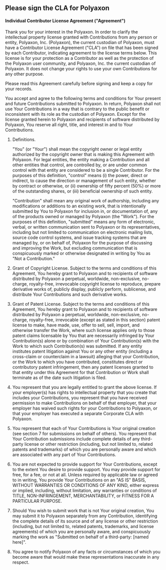 ## Please sign the CLA for Polyaxon

#### Individual Contributor License Agreement ("Agreement")

Thank you for your interest in the Polyaxon. In order to clarify the intellectual property license granted with Contributions from any person or entity, Polyaxon, Inc. (Polyaxon), the current custodian of Polyaxon, must have a Contributor License Agreement ("CLA") on file that has been signed by each Contributor, indicating agreement to the license terms below. This license is for your protection as a Contributor as well as the protection of the Polyaxon user community, and Polyaxon, Inc. the current custodian of Polyaxon. It does not change your rights to use your own Contributions for any other purpose.

Please read this Agreement carefully before signing and keep a copy for your records.

You accept and agree to the following terms and conditions for Your present and future Contributions submitted to Polyaxon. In return, Polyaxon shall not use Your Contributions in a way that is contrary to the public benefit or inconsistent with its role as the custodian of Polyaxon. Except for the license granted herein to Polyaxon and recipients of software distributed by Polyaxon, You reserve all right, title, and interest in and to Your Contributions.

1. Definitions.
  
    "You" (or "Your") shall mean the copyright owner or legal entity authorized by the copyright owner that is making this Agreement with Polyaxon. For legal entities, the entity making a Contribution and all other entities that control, are controlled by, or are under common control with that entity are considered to be a single Contributor. For the purposes of this definition, "control" means (i) the power, direct or indirect, to cause the direction or management of such entity, whether by contract or otherwise, or (ii) ownership of fifty percent (50%) or more of the outstanding shares, or (iii) beneficial ownership of such entity.
 
    "Contribution" shall mean any original work of authorship, including any modifications or additions to an existing work, that is intentionally submitted by You to Polyaxon for inclusion in, or documentation of, any of the products owned or managed by Polyaxon (the "Work"). For the purposes of this definition, "submitted" means any form of electronic, verbal, or written communication sent to Polyaxon or its representatives, including but not limited to communication on electronic mailing lists, source code control systems, and issue tracking systems that are managed by, or on behalf of, Polyaxon for the purpose of discussing and improving the Work, but excluding communication that is conspicuously marked or otherwise designated in writing by You as "Not a Contribution."

2. Grant of Copyright License. Subject to the terms and conditions of this Agreement, You hereby grant to Polyaxon and to recipients of software distributed by Polyaxon a perpetual, worldwide, non-exclusive, no-charge, royalty-free, irrevocable copyright license to reproduce, prepare derivative works of, publicly display, publicly perform, sublicense, and distribute Your Contributions and such derivative works.

3. Grant of Patent License. Subject to the terms and conditions of this Agreement, You hereby grant to Polyaxon and to recipients of software distributed by Polyaxon a perpetual, worldwide, non-exclusive, no-charge, royalty-free, irrevocable (except as stated in this section) patent license to make, have made, use, offer to sell, sell, import, and otherwise transfer the Work, where such license applies only to those patent claims licensable by You that are necessarily infringed by Your Contribution(s) alone or by combination of Your Contribution(s) with the Work to which such Contribution(s) was submitted. If any entity institutes patent litigation against You or any other entity (including a cross-claim or counterclaim in a lawsuit) alleging that your Contribution, or the Work to which you have contributed, constitutes direct or contributory patent infringement, then any patent licenses granted to that entity under this Agreement for that Contribution or Work shall terminate as of the date such litigation is filed.

4. You represent that you are legally entitled to grant the above license. If your employer(s) has rights to intellectual property that you create that includes your Contributions, you represent that you have received permission to make Contributions on behalf of that employer, that your employer has waived such rights for your Contributions to Polyaxon, or that your employer has executed a separate Corporate CLA with Polyaxon.

5. You represent that each of Your Contributions is Your original creation (see section 7 for submissions on behalf of others). You represent that Your Contribution submissions include complete details of any third-party license or other restriction (including, but not limited to, related patents and trademarks) of which you are personally aware and which are associated with any part of Your Contributions.

6. You are not expected to provide support for Your Contributions, except to the extent You desire to provide support. You may provide support for free, for a fee, or not at all. Unless required by applicable law or agreed to in writing, You provide Your Contributions on an "AS IS" BASIS, WITHOUT WARRANTIES OR CONDITIONS OF ANY KIND, either express or implied, including, without limitation, any warranties or conditions of TITLE, NON-INFRINGEMENT, MERCHANTABILITY, or FITNESS FOR A PARTICULAR PURPOSE.

7. Should You wish to submit work that is not Your original creation, You may submit it to Polyaxon separately from any Contribution, identifying the complete details of its source and of any license or other restriction (including, but not limited to, related patents, trademarks, and license agreements) of which you are personally aware, and conspicuously marking the work as "Submitted on behalf of a third-party: [named here]".

8. You agree to notify Polyaxon of any facts or circumstances of which you become aware that would make these representations inaccurate in any respect.
